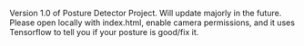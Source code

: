 Version 1.0 of Posture Detector Project.
Will update majorly in the future. 
Please open locally with index.html, enable camera permissions, and it uses Tensorflow to tell you if your posture is good/fix it. 
